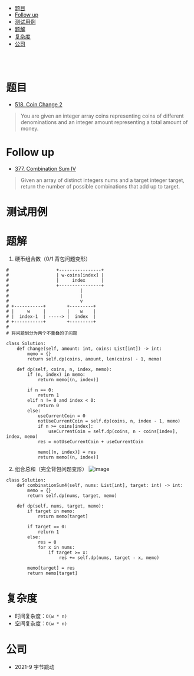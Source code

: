 - [题目](#题目)
- [Follow up](#follow-up)
- [测试用例](#测试用例)
- [题解](#题解)
- [复杂度](#复杂度)
- [公司](#公司)

</br></br>

# 题目
- [518. Coin Change 2](https://leetcode.com/problems/coin-change-2/)
> You are given an integer array coins representing coins of different denominations and an integer amount representing a total amount of money.

# Follow up
- [377. Combination Sum IV](https://leetcode.com/problems/combination-sum-iv/)
> Given an array of distinct integers nums and a target integer target, return the number of possible combinations that add up to target.

# 测试用例

# 题解
1. 硬币组合数（0/1 背包问题变形）
```
#                  +----------------+
#                  | w-coins[index] |
#                  |     index      |
#                  +----------------+
#                           |        
#                           |        
#                           v        
# +-----------+        +---------+   
# |     w     |        |    w    |   
# |  index-1  | -----> |  index  |   
# +-----------+        +---------+   
# 
# 将问题划分为两个不重叠的子问题

class Solution:
    def change(self, amount: int, coins: List[int]) -> int:
        memo = {}
        return self.dp(coins, amount, len(coins) - 1, memo)

    def dp(self, coins, n, index, memo):
        if (n, index) in memo:
            return memo[(n, index)]

        if n == 0:
            return 1
        elif n != 0 and index < 0:
            return 0
        else:
            useCurrentCoin = 0
            notUseCurrentCoin = self.dp(coins, n, index - 1, memo)
            if n >= coins[index]:
                useCurrentCoin = self.dp(coins, n - coins[index], index, memo)
            res = notUseCurrentCoin + useCurrentCoin

            memo[(n, index)] = res
            return memo[(n, index)]
```

2. 组合总和（完全背包问题变形）
![image](https://user-images.githubusercontent.com/57697266/139190696-eae7fd65-06e9-46fc-8b27-f70d6ab1c6da.png)
```
class Solution:
    def combinationSum4(self, nums: List[int], target: int) -> int:
        memo = {}
        return self.dp(nums, target, memo)
        
    def dp(self, nums, target, memo):
        if target in memo:
            return memo[target]
        
        if target == 0:
            return 1
        else:
            res = 0
            for x in nums:
                if target >= x:
                    res += self.dp(nums, target - x, memo)
        
        memo[target] = res
        return memo[target]
```

# 复杂度
- 时间复杂度：`O(w * n)`
- 空间复杂度：`O(w * n)`

# 公司
- 2021-9 字节跳动